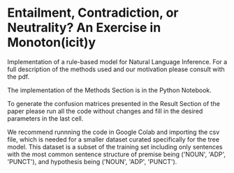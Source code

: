 # Entailment, Contradiction, or Neutrality? An Exercise in Monoton(icit)y 


 
Implementation of a rule-based model for Natural Language Inference. 
For a full description of the methods used and our motivation please consult with the pdf. 

The implementation of the Methods Section is in the Python Notebook. 

To generate the confusion matrices presented in the Result Section of the paper please run all the code without changes and fill in the desired parameters in the last cell. 

We recommend runnning the code in Google Colab and importing the csv file, which is needed for a smaller dataset curated specifically for the tree model. 
This dataset is a subset of the training set including only sentences with the most common sentence structure of premise being ('NOUN', 'ADP', 'PUNCT'), and hypothesis being ('NOUN', 'ADP', 'PUNCT'). 
